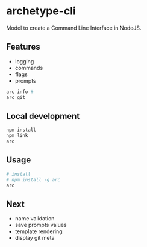 # archetype-cli

Model to create a Command Line Interface in NodeJS.

## Features

- logging
- commands
- flags
- prompts

```sh
arc info #
arc git
```

## Local development

```sh
npm install
npm link
arc
```

## Usage

```sh
# install
# npm install -g arc
arc
```

## Next

- name validation
- save prompts values
- template rendering
- display git meta
